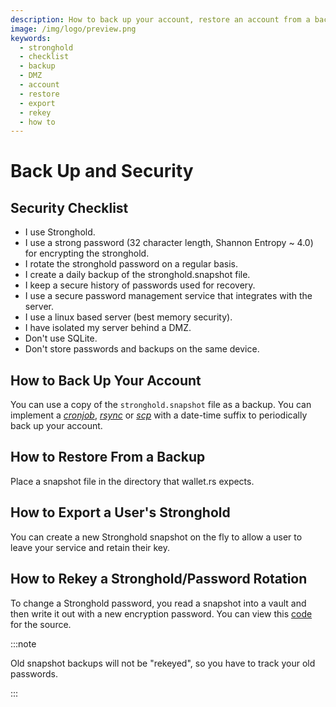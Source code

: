 ```yaml
---
description: How to back up your account, restore an account from a backup, export a user's Stronghold, and rekey Stronghold.
image: /img/logo/preview.png
keywords:
  - stronghold
  - checklist
  - backup
  - DMZ
  - account
  - restore
  - export
  - rekey
  - how to
---
```


# Back Up and Security

## Security Checklist

- I use Stronghold.
- I use a strong password (32 character length, Shannon Entropy ~ 4.0) for encrypting the stronghold.
- I rotate the stronghold password on a regular basis.
- I create a daily backup of the stronghold.snapshot file.
- I keep a secure history of passwords used for recovery.
- I use a secure password management service that integrates with the server.
- I use a linux based server (best memory security).
- I have isolated my server behind a DMZ.
- Don't use SQLite.
- Don't store passwords and backups on the same device.

## How to Back Up Your Account

You can use a copy of the `stronghold.snapshot` file as a backup. You can implement a [_cronjob_](https://linux.die.net/man/1/crontab), [_rsync_](https://linux.die.net/man/1/rsync) or [_scp_](https://linux.die.net/man/1/scp) with a date-time suffix to periodically back up your account.

## How to Restore From a Backup

Place a snapshot file in the directory that wallet.rs expects.

## How to Export a User's Stronghold

You can create a new Stronghold snapshot on the fly to allow a user to leave your service and retain their key.

## How to Rekey a Stronghold/Password Rotation

To change a Stronghold password, you read a snapshot into a vault and then write it out with a new encryption password. You can view this [code](https://github.com/iotaledger/wallet.rs/blob/d1b8893d73aae35dfcf7c5c8006e2177988d25d0/src/stronghold.rs#L436-L451) for the source.

:::note

Old snapshot backups will not be "rekeyed", so you have to track your old passwords.

:::
